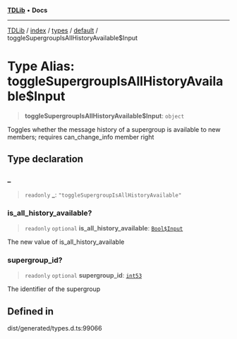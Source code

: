 [**TDLib**](../../../../../../README.md) • **Docs**

***

[TDLib](../../../../../../modules.md) / [index](../../../../../README.md) / [types](../../../README.md) / [default](../README.md) / toggleSupergroupIsAllHistoryAvailable$Input

# Type Alias: toggleSupergroupIsAllHistoryAvailable$Input

> **toggleSupergroupIsAllHistoryAvailable$Input**: `object`

Toggles whether the message history of a supergroup is available to new members; requires can_change_info member right

## Type declaration

### \_

> `readonly` **\_**: `"toggleSupergroupIsAllHistoryAvailable"`

### is\_all\_history\_available?

> `readonly` `optional` **is\_all\_history\_available**: [`Bool$Input`](Bool$Input.md)

The new value of is_all_history_available

### supergroup\_id?

> `readonly` `optional` **supergroup\_id**: [`int53`](int53.md)

The identifier of the supergroup

## Defined in

dist/generated/types.d.ts:99066
